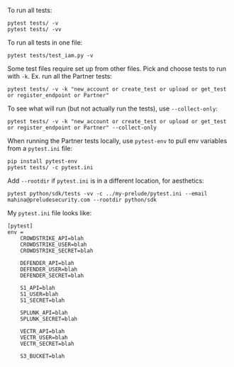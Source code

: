 To run all tests:
```
pytest tests/ -v
pytest tests/ -vv
```

To run all tests in one file:
```
pytest tests/test_iam.py -v
```

Some test files require set up from other files. Pick and choose tests to run with `-k`. Ex. run all the Partner tests:
```
pytest tests/ -v -k "new_account or create_test or upload or get_test or register_endpoint or Partner"
```

To see what will run (but not actually run the tests), use `--collect-only`:
```
pytest tests/ -v -k "new_account or create_test or upload or get_test or register_endpoint or Partner" --collect-only
```

When running the Partner tests locally, use `pytest-env` to pull env variables from a `pytest.ini` file:
```
pip install pytest-env
pytest tests/ -c pytest.ini
```
Add `--rootdir` if `pytest.ini` is in a different location, for aesthetics:
```
pytest python/sdk/tests -vv -c ../my-prelude/pytest.ini --email mahina@preludesecurity.com --rootdir python/sdk
```
My `pytest.ini` file looks like:
```
[pytest]
env =
    CROWDSTRIKE_API=blah
    CROWDSTRIKE_USER=blah
    CROWDSTRIKE_SECRET=blah

    DEFENDER_API=blah
    DEFENDER_USER=blah
    DEFENDER_SECRET=blah

    S1_API=blah
    S1_USER=blah
    S1_SECRET=blah

    SPLUNK_API=blah
    SPLUNK_SECRET=blah

    VECTR_API=blah
    VECTR_USER=blah
    VECTR_SECRET=blah

    S3_BUCKET=blah
```
